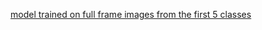 
[model trained on full frame images from the first 5 classes](https://www.floydhub.com/aprilteng/projects/indoor_gps/30/output)
